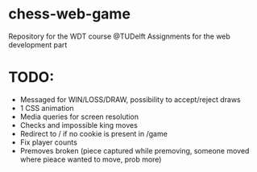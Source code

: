 # chess-web-game
Repository for the WDT course @TUDelft Assignments for the web development part

# TODO:
- Messaged for WIN/LOSS/DRAW, possibility to accept/reject draws
- 1 CSS animation
- Media queries for screen resolution
- Checks and impossible king moves
- Redirect to / if no cookie is present in /game
- Fix player counts
- Premoves broken (piece captured while premoving, someone moved where pieace wanted to move, prob more)